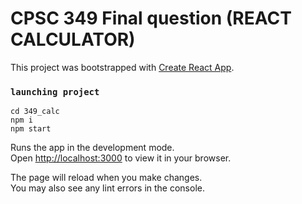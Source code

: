 # CPSC 349 Final question (REACT CALCULATOR)

This project was bootstrapped with [Create React App](https://github.com/facebook/create-react-app).


### `launching project`

```
cd 349_calc
npm i
npm start
```

Runs the app in the development mode.\
Open [http://localhost:3000](http://localhost:3000) to view it in your browser.

The page will reload when you make changes.\
You may also see any lint errors in the console.
